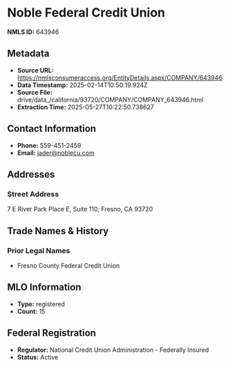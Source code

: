 # Noble Federal Credit Union

**NMLS ID:** 643946

## Metadata
- **Source URL:** https://nmlsconsumeraccess.org/EntityDetails.aspx/COMPANY/643946
- **Data Timestamp:** 2025-02-14T10:50:19.924Z
- **Source File:** drive/data_/california/93720/COMPANY/COMPANY_643946.html
- **Extraction Time:** 2025-05-27T10:22:50.738627

## Contact Information
- **Phone:** 559-451-2459
- **Email:** jader@noblecu.com

## Addresses
### Street Address
7 E River Park Place E, Suite 110; Fresno, CA 93720

## Trade Names & History
### Prior Legal Names
- Fresno County Federal Credit Union

## MLO Information
- **Type:** registered
- **Count:** 15

## Federal Registration
- **Regulator:** National Credit Union Administration - Federally Insured
- **Status:** Active

